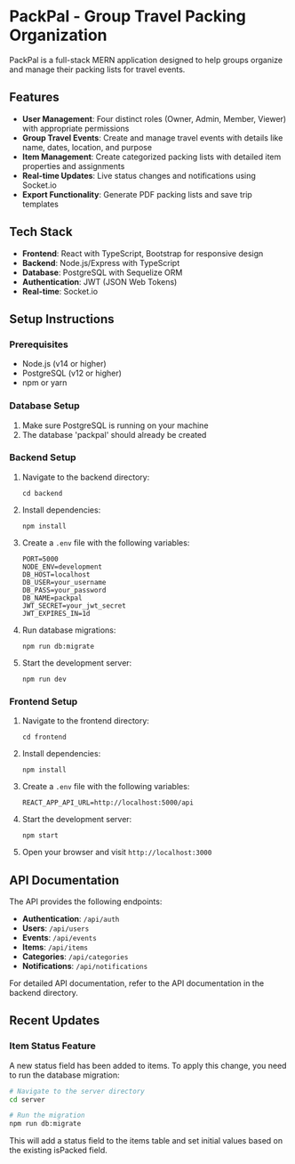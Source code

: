 # PackPal - Group Travel Packing Organization

PackPal is a full-stack MERN application designed to help groups organize and manage their packing lists for travel events.

## Features

- **User Management**: Four distinct roles (Owner, Admin, Member, Viewer) with appropriate permissions
- **Group Travel Events**: Create and manage travel events with details like name, dates, location, and purpose
- **Item Management**: Create categorized packing lists with detailed item properties and assignments
- **Real-time Updates**: Live status changes and notifications using Socket.io
- **Export Functionality**: Generate PDF packing lists and save trip templates

## Tech Stack

- **Frontend**: React with TypeScript, Bootstrap for responsive design
- **Backend**: Node.js/Express with TypeScript
- **Database**: PostgreSQL with Sequelize ORM
- **Authentication**: JWT (JSON Web Tokens)
- **Real-time**: Socket.io

## Setup Instructions

### Prerequisites

- Node.js (v14 or higher)
- PostgreSQL (v12 or higher)
- npm or yarn

### Database Setup

1. Make sure PostgreSQL is running on your machine
2. The database 'packpal' should already be created

### Backend Setup

1. Navigate to the backend directory:
   ```
   cd backend
   ```

2. Install dependencies:
   ```
   npm install
   ```

3. Create a `.env` file with the following variables:
   ```
   PORT=5000
   NODE_ENV=development
   DB_HOST=localhost
   DB_USER=your_username
   DB_PASS=your_password
   DB_NAME=packpal
   JWT_SECRET=your_jwt_secret
   JWT_EXPIRES_IN=1d
   ```

4. Run database migrations:
   ```
   npm run db:migrate
   ```

5. Start the development server:
   ```
   npm run dev
   ```

### Frontend Setup

1. Navigate to the frontend directory:
   ```
   cd frontend
   ```

2. Install dependencies:
   ```
   npm install
   ```

3. Create a `.env` file with the following variables:
   ```
   REACT_APP_API_URL=http://localhost:5000/api
   ```

4. Start the development server:
   ```
   npm start
   ```

5. Open your browser and visit `http://localhost:3000`

## API Documentation

The API provides the following endpoints:

- **Authentication**: `/api/auth`
- **Users**: `/api/users`
- **Events**: `/api/events`
- **Items**: `/api/items`
- **Categories**: `/api/categories`
- **Notifications**: `/api/notifications`

For detailed API documentation, refer to the API documentation in the backend directory.

## Recent Updates

### Item Status Feature
A new status field has been added to items. To apply this change, you need to run the database migration:

```sh
# Navigate to the server directory
cd server

# Run the migration
npm run db:migrate
```

This will add a status field to the items table and set initial values based on the existing isPacked field. 